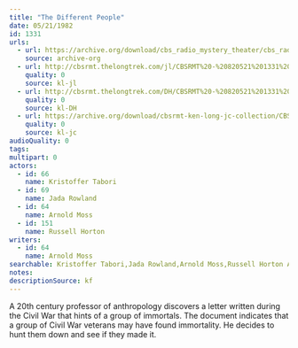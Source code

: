 ```yaml
---
title: "The Different People"
date: 05/21/1982
id: 1331
urls: 
  - url: https://archive.org/download/cbs_radio_mystery_theater/cbs_radio_mystery_theater-1301-1350.zip/cbs_radio_mystery_theater-1301-1350%2Fcbsrmt_1331_the_different_people.mp3
    source: archive-org
  - url: http://cbsrmt.thelongtrek.com/jl/CBSRMT%20-%20820521%201331%20The%20%27Different%27%20People_jl.mp3
    quality: 0
    source: kl-jl
  - url: http://cbsrmt.thelongtrek.com/DH/CBSRMT%20-%20820521%201331%20The%20%27Different%27%20People_dh.mp3
    quality: 0
    source: kl-DH
  - url: https://archive.org/download/cbsrmt-ken-long-jc-collection/CBSRMT - 820521 1331 Different People vbr kb2_jc.mp3
    quality: 0
    source: kl-jc
audioQuality: 0
tags: 
multipart: 0
actors:  
  - id: 66
    name: Kristoffer Tabori  
  - id: 69
    name: Jada Rowland  
  - id: 64
    name: Arnold Moss  
  - id: 151
    name: Russell Horton
writers:  
  - id: 64
    name: Arnold Moss
searchable: Kristoffer Tabori,Jada Rowland,Arnold Moss,Russell Horton Arnold Moss
notes: 
descriptionSource: kf
---
```

A 20th century professor of anthropology discovers a letter written during the Civil War that hints of a group of immortals. The document indicates that a group of Civil War veterans may have found immortality. He decides to hunt them down and see if they made it.